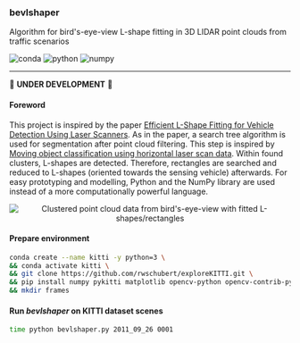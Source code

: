 ### bevlshaper
Algorithm for bird's-eye-view L-shape fitting in 3D LIDAR point clouds from traffic scenarios

![conda](https://img.shields.io/badge/Conda-4.7.5-green.svg)
![python](https://img.shields.io/badge/Python-3.8.1-yellow.svg)
![numpy](https://img.shields.io/badge/NumPy-1.18.1-blue.svg)

---

:hammer: **UNDER DEVELOPMENT** :wrench:

#### Foreword
This project is inspired by the paper [Efficient L-Shape Fitting for Vehicle Detection Using Laser Scanners](https://www.ri.cmu.edu/wp-content/uploads/2017/07/Xiao-2017-Efficient-L-Shape-Fitting.pdf).
As in the paper, a search tree algorithm is used for segmentation after point cloud filtering.
This step is inspired by [Moving object classification using horizontal laser scan data](https://www.researchgate.net/profile/Huijing_Zhao/publication/224557150_Moving_object_classification_using_horizontal_laser_scan_data/links/00b7d520b05aa1a131000000/Moving-object-classification-using-horizontal-laser-scan-data.pdf).
Within found clusters, L-shapes are detected. Therefore, rectangles are searched and reduced to L-shapes (oriented towards the sensing vehicle) afterwards.
For easy prototyping and modelling, Python and the NumPy library are used instead of a more computationally powerful language.
<p align="center">
    <img src="pcl_lshapes.gif" alt="Clustered point cloud data from bird's-eye-view with fitted L-shapes/rectangles"/>
</p>

#### Prepare environment
```bash
conda create --name kitti -y python=3 \
&& conda activate kitti \
&& git clone https://github.com/rwschubert/exploreKITTI.git \
&& pip install numpy pykitti matplotlib opencv-python opencv-contrib-python moviepy \
&& mkdir frames
```

#### Run _bevlshaper_ on KITTI dataset scenes
```bash
time python bevlshaper.py 2011_09_26 0001
```